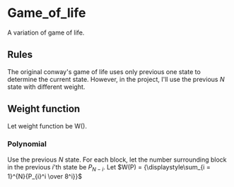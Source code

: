 # Game_of_life

A variation of game of life.

## Rules

The original conway's game of life uses only previous one state to determine the current state. However, in the project, I'll use the previous $N$ state with different weight.

## Weight function

Let weight function be W().

### Polynomial

Use the previous $N$ state. For each block, let the number surrounding block in the previous $i$'th state be $P_{N - i}$. Let $W(P) = {\displaystyle\sum_{i = 1}^{N}{P_{i}^i \over 8^i}}$
